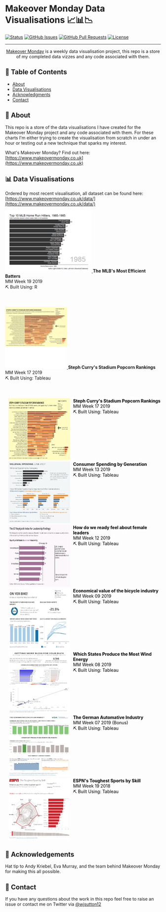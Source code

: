 # Makeover Monday Data Visualisations 📈📊📉

[![Status](https://img.shields.io/badge/status-active-success.svg)]() [![GitHub Issues](https://img.shields.io/github/issues/wjsutton/Makeover-Monday.svg)](https://github.com/wjsutton/Makeover-Monday/issues) [![GitHub Pull Requests](https://img.shields.io/github/issues-pr/wjsutton/Makeover-Monday.svg)](https://github.com/wjsutton/icymi_email/pulls) [![License](https://img.shields.io/badge/license-MIT-blue.svg)](/LICENSE)
  
---

<p align="center"> 
  <a href="https://www.makeovermonday.co.uk">Makeover Monday</a> is a weekly data visualisation project, this repo is a store of my completed data vizzes and any code associated with them.
  <br> 
</p>

## 📝 Table of Contents
- [About](#about)
- [Data Visualisations](#data_viz)
- [Acknowledgments](#acknowledgement)
- [Contact](#contact)

## 🧐 About <a name = "about"></a>
This repo is a store of the data visualisations I have created for the Makeover Monday project and any code associated with them. For these charts I'm either trying to create the visualisation from scratch in under an hour or testing out a new technique that sparks my interest. 

What's Makeover Monday? Find out here: [https://www.makeovermonday.co.uk](https://www.makeovermonday.co.uk)

## 📊 Data Visualisations <a name = "data_viz"></a>

Ordered by most recent visualisation, all dataset can be found here: [https://www.makeovermonday.co.uk/data/](https://www.makeovermonday.co.uk/data/)

<!--ul style="list-style-type:none; padding:0;" style="float: left;padding-right:10px;padding-left:10px;padding-bottom:5px;"-->
<div>
	<a href="https://raw.githubusercontent.com/wjsutton/Makeover-Monday/master/2019w19/mlb_home_run_bar_chart_race.gif">
		<img src="/2019w19/mlb_home_run_bar_chart_race.gif" height="200px">
	</a>
  <b>The MLB's Most Efficient Batters</b>
  <br>MM Week 19 2019
  <br>⛏️ Built Using: R
  <br><br><br><br>
</div>
<div>
	<a href="https://public.tableau.com/views/StephCurrysNBAStadiumPopcornRankings/PopcornRankings?:display_count=y&:origin=viz_share_link">
		<img src="/2019w17/thumbnail_Popcorn Rankings.png" height="200px">
	</a>
  <b>Steph Curry's Stadium Popcorn Rankings</b>
  <br>MM Week 17 2019
  <br>⛏️ Built Using: Tableau
  <br><br><br><br>
</div>


<!--/li-->
<a style="text-decoration:none;color:black;display:block;" href="">
<li style="display: inline-block;width:100%;">
  <img style="float: left;padding-right:10px;padding-left:10px;padding-bottom:5px;" src="/2019w17/Popcorn Rankings.png" height="200px" width="200px">
  <b>Steph Curry's Stadium Popcorn Rankings</b>  
  <br>
  MM Week 17 2019
  <br>
  ⛏️ Built Using: Tableau
  <br>
  <br> 
</li></a>
<a style="text-decoration:none;color:black;display:block;" href="https://public.tableau.com/views/MillenialSpending/MILLENIALSPENDINGJUNE2017?:display_count=y&:origin=viz_share_link">
<li style="display: inline-block;width:100%;">
  <img style="float: left;padding-right:10px;padding-left:10px;padding-bottom:5px;" src="/2019w13/MILLENIAL SPENDING JUNE 2017.png" height="200px" width="200px">
  <b>Consumer Spending by Generation</b>  
  <br>
  MM Week 13 2019
  <br>
  ⛏️ Built Using: Tableau
  <br>
  <br> 
</li></a>
<a style="text-decoration:none;color:black;display:block;" href="https://public.tableau.com/views/TheReykjavikIndexforLeadership_15529290129550/ReykjavikIndex?:display_count=y&:origin=viz_share_link">
<li style="display: inline-block;width:100%;">
  <img style="float: left;padding-right:10px;padding-left:10px;padding-bottom:5px;" src="/2019w12/Reykjavik Index.png" height="200px" width="200px">
  <b>How do we ready feel about female leaders</b>  
  <br>
  MM Week 12 2019
  <br>
  ⛏️ Built Using: Tableau
  <br>
  <br> 
</li></a>
<a style="text-decoration:none;color:black;" href="https://public.tableau.com/views/OnYerBike/OnYerBike?:display_count=y&:origin=viz_share_link">
  <li style="display: inline-block;width:100%;">
    <img style="float: left;padding-right:10px;padding-left:10px;padding-bottom:5px;" src="/2019w09/On Yer Bike.png"
    height="200px" width="200px">
    <b>Economical value of the bicycle industry</b>
    <br>
    MM Week 09 2019
    <br>
    ⛏️ Built Using: Tableau
    <br>
    <br> 
</li></a>
<a style="text-decoration:none;color:black;" href="https://public.tableau.com/views/GettingMoreBlowForYourBuck/GETTINGMOREBLOWFORYOURBUCK?:display_count=y&:origin=viz_share_link">
  <li style="display: inline-block;width:100%;">
    <img style="float: left;padding-right:10px;padding-left:10px;padding-bottom:5px;" src="/2019w08/GETTING MORE BLOW FOR YOUR BUCK.png"
    height="200px" width="200px">
    <b>Which States Produce the Most Wind Energy</b>
    <br>
    MM Week 08 2019
    <br>
    ⛏️ Built Using: Tableau
    <br>
    <br> 
</li></a>
<a style="text-decoration:none;color:black;" href="https://public.tableau.com/views/VDATheGermanpassengercarmarket/TheGermanPassengerCarMarket?:display_count=y&:origin=viz_share_link">
  <li style="display: inline-block;width:100%;">
    <img style="float: left;padding-right:10px;padding-left:10px;padding-bottom:5px;" src="/2019w07 (Bonus)/The German Passenger Car Market.png"
    height="200px" width="200px">
    <b>The German Automative Industry</b>
    <br>
    MM Week 07 2019 (Bonus)
    <br>
    ⛏️ Built Using: Tableau
    <br>
    <br> 
</li></a>
<a style="text-decoration:none;color:black;display:block;" href="https://public.tableau.com/views/ESPNToughestSportbySkill/ESPNTheToughestSportbySkill?:display_count=y&:origin=viz_share_link">
<li style="display: inline-block;width:100%;">
  <img style="float: left;padding-right:10px;padding-left:10px;padding-bottom:5px;" src="/2018w19/ESPN_ The Toughest Sport by Skill.png" height="200px" width="200px">
  <b>ESPN's Toughest Sports by Skill</b>  
  <br>
  MM Week 19 2018
  <br>
  ⛏️ Built Using: Tableau
  <br>
  <br> 
</li></a>
<!--a style="text-decoration:none;color:black;" href="">
  <li style="display: inline-block;width:100%;">
    <img style="float: left;padding-right:10px;padding-left:10px;padding-bottom:5px;" src=""
    height="200px" width="200px">
    <b>Title</b>
    <br>
    MM Week X 2019
    <br>
    ⛏️ Built Using:
    <br>
    <br> 
  </li></a-->
</ul>




## 🎉 Acknowledgements <a name = "acknowledgement"></a>
Hat tip to Andy Kriebel, Eva Murray, and the team behind Makeover Monday for making this all possible.

## 👋 Contact <a name = "contact"></a>
If you have any questions about the work in this repo feel free to raise an issue or contact me on Twitter via [@wjsutton12](https://twitter.com/wjsutton12)